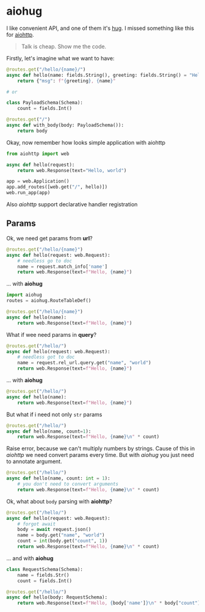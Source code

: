 # aiohug

I like convenient API, and one of them it's [hug](http://www.hug.rest/). I missed something like this for [aiohttp](https://aiohttp.readthedocs.io/en/stable/).

> Talk is cheap. Show me the code.

Firstly, let's imagine what we want to have:

```python
@routes.get("/hello/{name}/")
async def hello(name: fields.String(), greeting: fields.String() = "Hello"):
    return {"msg": f"{greeting}, {name}"

# or 

class PayloadSchema(Schema):
    count = fields.Int()

@routes.get("/")
async def with_body(body: PayloadSchema()):
    return body
```


Okay, now  remember how looks simple application with aiohttp

```python
from aiohttp import web

async def hello(request):
    return web.Response(text="Hello, world")

app = web.Application()
app.add_routes([web.get("/", hello)])
web.run_app(app)
```

Also *aiohttp* support declarative handler registration

## Params

Ok, we need get params from **url**?

```python
@routes.get("/hello/{name}")
async def hello(request: web.Request):
    # needless go to doc
    name = request.match_info['name']
    return web.Response(text=f"Hello, {name}")
```

... with **aiohug**

```python
import aiohug
routes = aiohug.RouteTableDef()

@routes.get("/hello/{name}")
async def hello(name):
    return web.Response(text=f"Hello, {name}")
```

What if wee need params in **query**?
```python
@routes.get("/hello/")
async def hello(request: web.Request):
    # needless got to doc
    name = request.rel_url.query.get("name", "world")
    return web.Response(text=f"Hello, {name}")
```
... with **aiohug**

```python
@routes.get("/hello/")
async def hello(name):
    return web.Response(text=f"Hello, {name}")
```

But what if i need not only `str` params

```python
@routes.get("/hello/")
async def hello(name, count=1):
    return web.Response(text=f"Hello, {name}\n" * count)
```

Raise error, because we can't multiply numbers by strings. Cause of this in *aiohttp* we need convert params every time. But with *aiohug* you just need to annotate argument.

```python
@routes.get("/hello/")
async def hello(name, count: int = 1):  
    # you don't need to convert arguments
    return web.Response(text=f"Hello, {name}\n" * count)
```

Ok, what about `body` parsing with **aiohttp**?

```python
@routes.get("/hello/")
async def hello(request: web.Request):
    # forgot await
    body = await request.json()
    name = body.get("name", "world")
    count = int(body.get("count", 1))
    return web.Response(text=f"Hello, {name}\n" * count)
```

... and with **aiohug**

```python
class RequestSchema(Schema):
    name = fields.Str()
    count = fields.Int()

@routes.get("/hello/")
async def hello(body: RequestSchema):
    return web.Response(text=f"Hello, {body['name']}\n" * body["count"])
```
